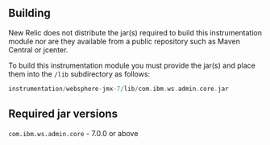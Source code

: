 ## Building

New Relic does not distribute the jar(s) required to build this instrumentation module nor are they available from a public repository such as Maven Central or jcenter.

To build this instrumentation module you must provide the jar(s) and place them into the `/lib` subdirectory as follows:

```groovy
instrumentation/websphere-jmx-7/lib/com.ibm.ws.admin.core.jar
```

## Required jar versions 
`com.ibm.ws.admin.core` - 7.0.0 or above
